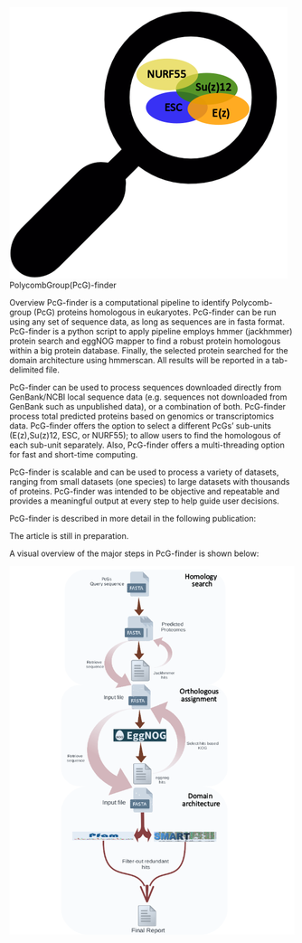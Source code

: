 ![](images/logo.png)
PolycombGroup(PcG)-finder

Overview
PcG-finder is a computational pipeline to identify Polycomb-group (PcG) proteins  homologous in eukaryotes. PcG-finder can be run using any set of sequence data, as long as sequences are in fasta format. PcG-finder is a python script to apply pipeline employs hmmer (jackhmmer) protein search and eggNOG mapper to find a robust protein homologous within a big protein database. Finally, the selected protein searched for the domain architecture using hmmerscan. All results will be reported in a tab-delimited file.

PcG-finder can be used to process sequences downloaded directly from GenBank/NCBI local sequence data (e.g. sequences not downloaded from GenBank such as unpublished data), or a combination of both. PcG-finder process total predicted proteins based on genomics or transcriptomics data. PcG-finder offers the option to select a different PcGs’ sub-units (E(z),Su(z)12, ESC, or NURF55); to allow users to find the homologous of each sub-unit separately. Also, PcG-finder offers a multi-threading option for fast and short-time computing.

PcG-finder is scalable and can be used to process a variety of datasets, ranging from small datasets (one species) to large datasets with thousands of proteins. PcG-finder was intended to be objective and repeatable and provides a meaningful output at every step to help guide user decisions.

PcG-finder is described in more detail in the following publication:

The article is still in preparation.

 A visual overview of the major steps in PcG-finder is shown below:

![](images/flowchart.png)
